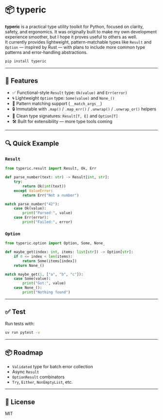 # 📦 typeric

**typeric** is a practical type utility toolkit for Python, focused on clarity, safety, and ergonomics. It was originally built to make my own development experience smoother, but I hope it proves useful to others as well.  
It currently provides lightweight, pattern-matchable types like `Result` and `Option` — inspired by Rust — with plans to include more common type patterns and error-handling abstractions.

```bash
pip install typeric
```

---

## 🚀 Features
- ✅ Functional-style `Result` type: `Ok(value)` and `Err(error)`
- 🌀 Lightweight `Option` type: `Some(value)` and `None_()`
- 🧩 Pattern matching support (`__match_args__`)
- 🔒 Immutable with `.map()` / `.map_err()` / `.unwrap()` / `.unwrap_or()` helpers
- 🔧 Clean type signatures: `Result[T, E]` and `Option[T]`
- 🛠️ Built for extensibility — more type tools coming

---

## 🔍 Quick Example


### `Result`

```python
from typeric.result import Result, Ok, Err

def parse_number(text: str) -> Result[int, str]:
    try:
        return Ok(int(text))
    except ValueError:
        return Err("Not a number")

match parse_number("42"):
    case Ok(value):
        print("Parsed:", value)
    case Err(error):
        print("Failed:", error)
```

### `Option`

```python
from typeric.option import Option, Some, None_

def maybe_get(index: int, items: list[str]) -> Option[str]:
    if 0 <= index < len(items):
        return Some(items[index])
    return None_()

match maybe_get(1, ["a", "b", "c"]):
    case Some(value):
        print("Got:", value)
    case None_():
        print("Nothing found")
```

---

## ✅ Test


Run tests with:

```bash
uv run pytest -v
```

---

## 📦 Roadmap

- `Validated` type for batch error collection
- Async `Result`
- `OptionResult` combinators
- `Try`, `Either`, `NonEmptyList`, etc.
---

## 📄 License

MIT
